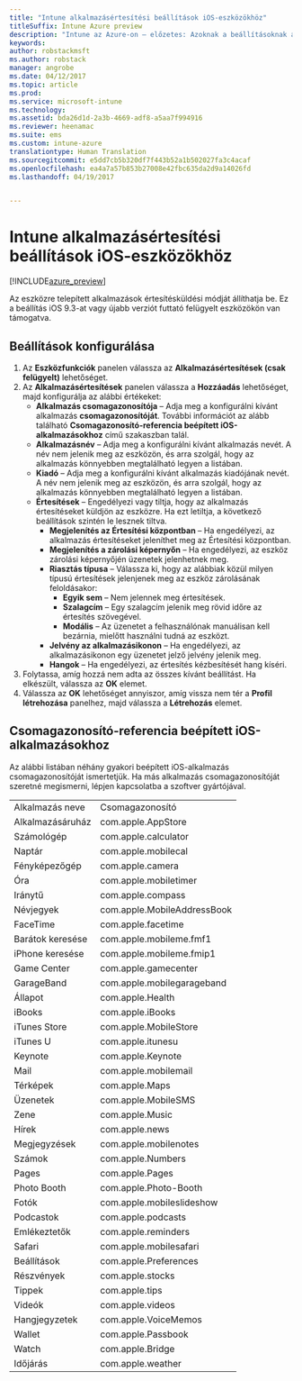```yaml
---
title: "Intune alkalmazásértesítési beállítások iOS-eszközökhöz"
titleSuffix: Intune Azure preview
description: "Intune az Azure-on – előzetes: Azoknak a beállításoknak az ismertetése, melyekkel alkalmazásértesítések szabályozhatók iOS-eszközökön."
keywords: 
author: robstackmsft
ms.author: robstack
manager: angrobe
ms.date: 04/12/2017
ms.topic: article
ms.prod: 
ms.service: microsoft-intune
ms.technology: 
ms.assetid: bda26d1d-2a3b-4669-adf8-a5aa7f994916
ms.reviewer: heenamac
ms.suite: ems
ms.custom: intune-azure
translationtype: Human Translation
ms.sourcegitcommit: e5dd7cb5b320df7f443b52a1b502027fa3c4acaf
ms.openlocfilehash: ea4a7a57b853b27008e42fbc635da2d9a14026fd
ms.lasthandoff: 04/19/2017


---
```


# <a name="intune-app-notifications-settings-for-ios-devices"></a>Intune alkalmazásértesítési beállítások iOS-eszközökhöz

[!INCLUDE[azure_preview](../includes/azure_preview.md)]

Az eszközre telepített alkalmazások értesítésküldési módját állíthatja be. Ez a beállítás iOS 9.3-at vagy újabb verziót futtató felügyelt eszközökön van támogatva.

## <a name="configure-settings"></a>Beállítások konfigurálása

1. Az **Eszközfunkciók** panelen válassza az **Alkalmazásértesítések (csak felügyelt)** lehetőséget.
2. Az **Alkalmazásértesítések** panelen válassza a **Hozzáadás** lehetőséget, majd konfigurálja az alábbi értékeket:
    - **Alkalmazás csomagazonosítója** – Adja meg a konfigurálni kívánt alkalmazás **csomagazonosítóját**. További információt az alább található **Csomagazonosító-referencia beépített iOS-alkalmazásokhoz** című szakaszban talál.
    - **Alkalmazásnév** – Adja meg a konfigurálni kívánt alkalmazás nevét. A név nem jelenik meg az eszközön, és arra szolgál, hogy az alkalmazás könnyebben megtalálható legyen a listában.
    - **Kiadó** – Adja meg a konfigurálni kívánt alkalmazás kiadójának nevét. A név nem jelenik meg az eszközön, és arra szolgál, hogy az alkalmazás könnyebben megtalálható legyen a listában.
    - **Értesítések** – Engedélyezi vagy tiltja, hogy az alkalmazás értesítéseket küldjön az eszközre. Ha ezt letiltja, a következő beállítások szintén le lesznek tiltva.
        - **Megjelenítés az Értesítési központban** – Ha engedélyezi, az alkalmazás értesítéseket jeleníthet meg az Értesítési központban.
        - **Megjelenítés a zárolási képernyőn** – Ha engedélyezi, az eszköz zárolási képernyőjén üzenetek jelenhetnek meg.
        - **Riasztás típusa** – Válassza ki, hogy az alábbiak közül milyen típusú értesítések jelenjenek meg az eszköz zárolásának feloldásakor:
            - **Egyik sem** – Nem jelennek meg értesítések.
            - **Szalagcím** – Egy szalagcím jelenik meg rövid időre az értesítés szövegével.
            - **Modális** – Az üzenetet a felhasználónak manuálisan kell bezárnia, mielőtt használni tudná az eszközt.
        - **Jelvény az alkalmazásikonon** – Ha engedélyezi, az alkalmazásikonon egy üzenetet jelző jelvény jelenik meg.
        - **Hangok** – Ha engedélyezi, az értesítés kézbesítését hang kíséri.
3. Folytassa, amíg hozzá nem adta az összes kívánt beállítást. Ha elkészült, válassza az **OK** elemet.
4. Válassza az **OK** lehetőséget annyiszor, amíg vissza nem tér a **Profil létrehozása** panelhez, majd válassza a **Létrehozás** elemet. 


## <a name="bundle-id-reference-for-built-in-ios-apps"></a>Csomagazonosító-referencia beépített iOS-alkalmazásokhoz

Az alábbi listában néhány gyakori beépített iOS-alkalmazás csomagazonosítóját ismertetjük. Ha más alkalmazás csomagazonosítóját szeretné megismerni, lépjen kapcsolatba a szoftver gyártójával. 

|||
|-|-|
|Alkalmazás neve|Csomagazonosító|
|Alkalmazásáruház|com.apple.AppStore|
|Számológép|com.apple.calculator|
|Naptár|com.apple.mobilecal|
|Fényképezőgép|com.apple.camera|
|Óra|com.apple.mobiletimer|
|Iránytű|com.apple.compass|
|Névjegyek|com.apple.MobileAddressBook|
|FaceTime|com.apple.facetime|
|Barátok keresése|com.apple.mobileme.fmf1|
|iPhone keresése|com.apple.mobileme.fmip1|
|Game Center|com.apple.gamecenter|
|GarageBand|com.apple.mobilegarageband|
|Állapot|com.apple.Health|
|iBooks|com.apple.iBooks|
|iTunes Store|com.apple.MobileStore|
|iTunes U|com.apple.itunesu|
|Keynote|com.apple.Keynote|
|Mail|com.apple.mobilemail|
|Térképek|com.apple.Maps|
|Üzenetek|com.apple.MobileSMS|
|Zene|com.apple.Music|
|Hírek|com.apple.news|
|Megjegyzések|com.apple.mobilenotes|
|Számok|com.apple.Numbers|
|Pages|com.apple.Pages|
|Photo Booth|com.apple.Photo-Booth|
|Fotók|com.apple.mobileslideshow|
|Podcastok|com.apple.podcasts|
|Emlékeztetők|com.apple.reminders|
|Safari|com.apple.mobilesafari|
|Beállítások|com.apple.Preferences|
|Részvények|com.apple.stocks|
|Tippek|com.apple.tips|
|Videók|com.apple.videos|
|Hangjegyzetek|com.apple.VoiceMemos|
|Wallet|com.apple.Passbook|
|Watch|com.apple.Bridge|
|Időjárás|com.apple.weather|
